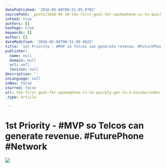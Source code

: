```yaml
---
datePublished: '2016-05-08T00:51:05.970Z'
sourcePath: _posts/2016-04-18-the-first-goal-for-spokephone-is-to-quickly-get-to-a-minimu.md
inFeed: true
authors: []
hasPage: true
keywords: []
author: []
dateModified: '2016-05-08T00:51:00.992Z'
title: '1st Priority - #MVP so Telcos can generate revenue. #FuturePhone #Network'
publisher:
  name: null
  domain: null
  url: null
  favicon: null
description: ''
inLanguage: null
inNav: false
starred: false
url: the-first-goal-for-spokephone-is-to-quickly-get-to-a-minimu/index.html
_type: Article

---
```

# 1st Priority - \#MVP so Telcos can generate revenue. \#FuturePhone \#Network
![](https://the-grid-user-content.s3-us-west-2.amazonaws.com/6ea0dfdd-276f-4dda-8256-79bebfdf1117.jpg)
